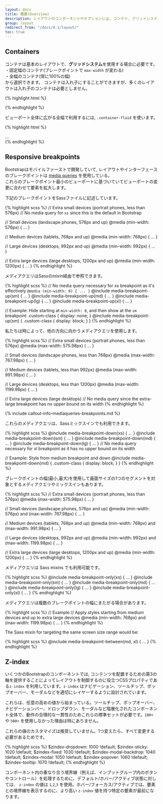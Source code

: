 ```yaml
---
layout: docs
title: 概要(Overview)
description: レイアウトのコンポーネントやオプションには, コンテナ, グリッドシステム, フレキシブルオブジェクト, レスポンシブクラス が組み込まれています。  
group: layout
redirect_from: "/docs/4.1/layout/"
toc: true
---
```


<!--
---
layout: docs
title: Overview
description: Components and options for laying out your Bootstrap project, including wrapping containers, a powerful grid system, a flexible media object, and responsive utility classes.
group: layout
redirect_from: "/docs/4.1/layout/"
toc: true
---
-->

## Containers
<!--
Containers are the most basic layout element in Bootstrap and are **required when using our default grid system**. Choose from a responsive, fixed-width container (meaning its `max-width` changes at each breakpoint) or fluid-width (meaning it's `100%` wide all the time).

While containers *can* be nested, most layouts do not require a nested container.
-->
コンテナは基本のレイアウトで、**グリッドシステム**を使用する場合に必要です。  
・固定幅のコンテナ(ブレークポイントで `max-width` が変わる)  
・全幅のコンテナ(常に100%の幅)  
から選択できます。
コンテナは入れ子にすることができますが、多くのレイアウトは入れ子のコンテナは必要としません。


<div class="bd-example">
  <div class="bd-example-container">
    <div class="bd-example-container-header"></div>
    <div class="bd-example-container-sidebar"></div>
    <div class="bd-example-container-body"></div>
  </div>
</div>

{% highlight html %}
<div class="container">
  <!-- Content here -->
</div>
{% endhighlight %}

<!--
Use `.container-fluid` for a full width container, spanning the entire width of the viewport.
-->
ビューポート全体に広がる全幅で利用するには, `.container-fluid` を使います。

<div class="bd-example">
  <div class="bd-example-container bd-example-container-fluid">
    <div class="bd-example-container-header"></div>
    <div class="bd-example-container-sidebar"></div>
    <div class="bd-example-container-body"></div>
  </div>
</div>

{% highlight html %}
<div class="container-fluid">
  ...
</div>
{% endhighlight %}

## Responsive breakpoints
<!--
Since Bootstrap is developed to be mobile first, we use a handful of [media queries](https://developer.mozilla.org/en-US/docs/Web/CSS/Media_Queries/Using_media_queries) to create sensible breakpoints for our layouts and interfaces. These breakpoints are mostly based on minimum viewport widths and allow us to scale up elements as the viewport changes.

Bootstrap primarily uses the following media query ranges—or breakpoints—in our source Sass files for our layout, grid system, and components.
-->
Bootstrapはモバイルファーストで開発していて, レイアウトやインターフェースのブレークポイントは [media queries](https://developer.mozilla.org/en-US/docs/Web/CSS/Media_Queries/Using_media_queries) を使用している。  
これらのブレークポイント最小のビューポートに基づいていてビューポートの変更に合わせて要素を拡大します。  

下記のブレークポイントをSassファイルに記述しています。

{% highlight scss %}
// Extra small devices (portrait phones, less than 576px)
// No media query for `xs` since this is the default in Bootstrap

// Small devices (landscape phones, 576px and up)
@media (min-width: 576px) { ... }

// Medium devices (tablets, 768px and up)
@media (min-width: 768px) { ... }

// Large devices (desktops, 992px and up)
@media (min-width: 992px) { ... }

// Extra large devices (large desktops, 1200px and up)
@media (min-width: 1200px) { ... }
{% endhighlight %}
<!--
Since we write our source CSS in Sass, all our media queries are available via Sass mixins:
-->
メディアクエリはSassのmixin経由で参照できます。  

{% highlight scss %}
// No media query necessary for xs breakpoint as it's effectively `@media (min-width: 0) { ... }`
@include media-breakpoint-up(sm) { ... }
@include media-breakpoint-up(md) { ... }
@include media-breakpoint-up(lg) { ... }
@include media-breakpoint-up(xl) { ... }

// Example: Hide starting at `min-width: 0`, and then show at the `sm` breakpoint
.custom-class {
  display: none;
}
@include media-breakpoint-up(sm) {
  .custom-class {
    display: block;
  }
}
{% endhighlight %}

<!-- We occasionally use media queries that go in the other direction (the given screen size *or smaller*): -->
私たちは時によって、他の方向に向かうメディアクエリを使用します。


{% highlight scss %}
// Extra small devices (portrait phones, less than 576px)
@media (max-width: 575.98px) { ... }

// Small devices (landscape phones, less than 768px)
@media (max-width: 767.98px) { ... }

// Medium devices (tablets, less than 992px)
@media (max-width: 991.98px) { ... }

// Large devices (desktops, less than 1200px)
@media (max-width: 1199.98px) { ... }

// Extra large devices (large desktops)
// No media query since the extra-large breakpoint has no upper bound on its width
{% endhighlight %}

{% include callout-info-mediaqueries-breakpoints.md %}

<!-- Once again, these media queries are also available via Sass mixins: -->
これらのメディアクエリは、Sassミックスインでも利用できます。

{% highlight scss %}
@include media-breakpoint-down(xs) { ... }
@include media-breakpoint-down(sm) { ... }
@include media-breakpoint-down(md) { ... }
@include media-breakpoint-down(lg) { ... }
// No media query necessary for xl breakpoint as it has no upper bound on its width

// Example: Style from medium breakpoint and down
@include media-breakpoint-down(md) {
  .custom-class {
    display: block;
  }
}
{% endhighlight %}

<!-- There are also media queries and mixins for targeting a single segment of screen sizes using the minimum and maximum breakpoint widths. -->

ブレークポイントの幅(最小,最大)を使用して画面サイズの1つのセグメントを対象とするメディアクエリやミックスインもあります。

{% highlight scss %}
// Extra small devices (portrait phones, less than 576px)
@media (max-width: 575.98px) { ... }

// Small devices (landscape phones, 576px and up)
@media (min-width: 576px) and (max-width: 767.98px) { ... }

// Medium devices (tablets, 768px and up)
@media (min-width: 768px) and (max-width: 991.98px) { ... }

// Large devices (desktops, 992px and up)
@media (min-width: 992px) and (max-width: 1199.98px) { ... }

// Extra large devices (large desktops, 1200px and up)
@media (min-width: 1200px) { ... }
{% endhighlight %}

<!-- These media queries are also available via Sass mixins: -->
メディアクエリは Sass mixins でも利用可能です。

{% highlight scss %}
@include media-breakpoint-only(xs) { ... }
@include media-breakpoint-only(sm) { ... }
@include media-breakpoint-only(md) { ... }
@include media-breakpoint-only(lg) { ... }
@include media-breakpoint-only(xl) { ... }
{% endhighlight %}

<!-- Similarly, media queries may span multiple breakpoint widths: -->
メディアクエリは複数のブレークポイントの幅にまたがる場合があります。

{% highlight scss %}
// Example
// Apply styles starting from medium devices and up to extra large devices
@media (min-width: 768px) and (max-width: 1199.98px) { ... }
{% endhighlight %}

The Sass mixin for targeting the same screen size range would be:

{% highlight scss %}
@include media-breakpoint-between(md, xl) { ... }
{% endhighlight %}

## Z-index

<!-- Several Bootstrap components utilize `z-index`, the CSS property that helps control layout by providing a third axis to arrange content. We utilize a default z-index scale in Bootstrap that's been designed to properly layer navigation, tooltips and popovers, modals, and more.

These higher values start at an arbitrary number, high and specific enough to ideally avoid conflicts. We need a standard set of these across our layered components—tooltips, popovers, navbars, dropdowns, modals—so we can be reasonably consistent in the behaviors. There's no reason we couldn't have used `100`+ or `500`+.

We don't encourage customization of these individual values; should you change one, you likely need to change them all. -->

いくつかのBootstrapのコンポーネントでは, コンテンツを配置するための第3の軸を提供することによってレイアウトを制御するのに役立つCSSプロパティである`z-index` を利用しています。`z-index` はナビゲーション、ツールチップ、ポップオーバー、モーダルなどを適切にレイヤーするように設計されています。

これらは、任意の高めの値から始まっている。ツールチップ、ポップオーバー、ナビゲーションバー、ドロップダウン、モーダルなど階層化されたコンポーネント全体で、動作の合理的な一貫性のためこれらの標準セットが必要です。`100+` や `500+` を使用しなかった理由は特にありません。

これらの値のカスタマイズは推奨していません。1つ変えたら、すべて変更する必要があるためです。



{% highlight scss %}
$zindex-dropdown:          1000 !default;
$zindex-sticky:            1020 !default;
$zindex-fixed:             1030 !default;
$zindex-modal-backdrop:    1040 !default;
$zindex-modal:             1050 !default;
$zindex-popover:           1060 !default;
$zindex-tooltip:           1070 !default;
{% endhighlight %}

<!-- To handle overlapping borders within components (e.g., buttons and inputs in input groups), we use low single digit `z-index` values of `1`, `2`, and `3` for default, hover, and active states. On hover/focus/active, we bring a particular element to the forefront with a higher `z-index` value to show their border over the sibling elements. -->

コンポーネント内の重なり合う境界線（例えば、インプットグループ内のボタンやコントロール）を処理するために、デフォルト/ホバー/アクティブ状態に対しては、 `z-index` の値は `1`,`2`,`3` を使用。ホバー/フォーカス/アクティブでは、要素との境界線を表示するのに、より高い `z-index` 値を持つ特定の要素が最前になります。
